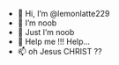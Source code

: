- 👋 Hi, I’m @lemonlatte229
- 👀 I’m noob
- 🌱 Just I’m noob
- 💞️ Help me !!! Help...
- 📫 oh Jesus CHRIST ??

<!---
lemonlatte229/lemonlatte229 is a ✨ special ✨ repository because its `README.md` (this file) appears on your GitHub profile.
You can click the Preview link to take a look at your changes.
--->
